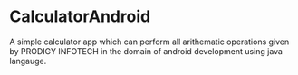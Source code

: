 # CalculatorAndroid
A simple calculator app  which can perform all arithematic operations given by PRODIGY INFOTECH in the domain of android development using java langauge.
